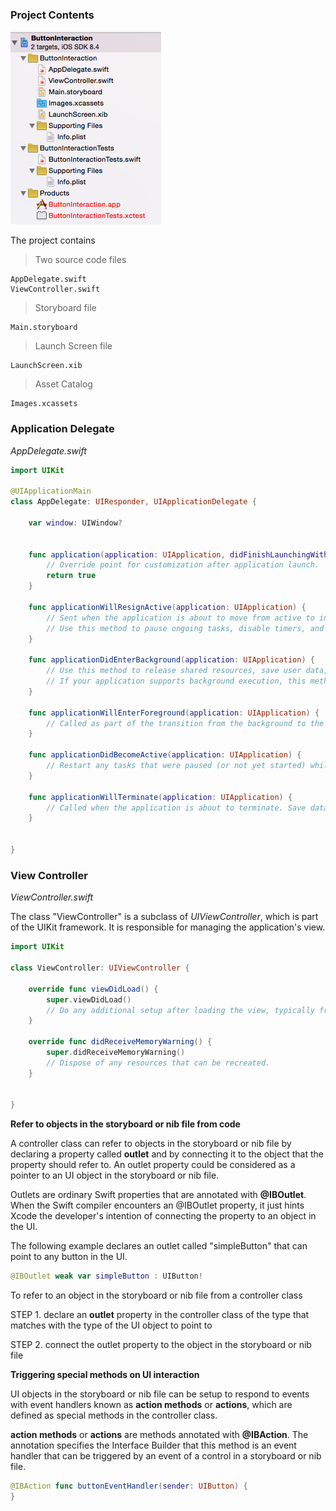 ### Project Contents

<img src="./_misc/FilesCreated.png"/>

The project contains 
> Two source code files

    AppDelegate.swift
    ViewController.swift

> Storyboard file
  
    Main.storyboard

> Launch Screen file

    LaunchScreen.xib

> Asset Catalog

    Images.xcassets

### Application Delegate

<i>AppDelegate.swift</i>

```swift
import UIKit

@UIApplicationMain
class AppDelegate: UIResponder, UIApplicationDelegate {

	var window: UIWindow?


	func application(application: UIApplication, didFinishLaunchingWithOptions launchOptions: [NSObject: AnyObject]?) -> Bool {
		// Override point for customization after application launch.
		return true
	}

	func applicationWillResignActive(application: UIApplication) {
		// Sent when the application is about to move from active to inactive state. This can occur for certain types of temporary interruptions (such as an incoming phone call or SMS message) or when the user quits the application and it begins the transition to the background state.
		// Use this method to pause ongoing tasks, disable timers, and throttle down OpenGL ES frame rates. Games should use this method to pause the game.
	}

	func applicationDidEnterBackground(application: UIApplication) {
		// Use this method to release shared resources, save user data, invalidate timers, and store enough application state information to restore your application to its current state in case it is terminated later.
		// If your application supports background execution, this method is called instead of applicationWillTerminate: when the user quits.
	}

	func applicationWillEnterForeground(application: UIApplication) {
		// Called as part of the transition from the background to the inactive state; here you can undo many of the changes made on entering the background.
	}

	func applicationDidBecomeActive(application: UIApplication) {
		// Restart any tasks that were paused (or not yet started) while the application was inactive. If the application was previously in the background, optionally refresh the user interface.
	}

	func applicationWillTerminate(application: UIApplication) {
		// Called when the application is about to terminate. Save data if appropriate. See also applicationDidEnterBackground:.
	}


}
```

### View Controller

<i>ViewController.swift</i>

The class "ViewController" is a subclass of <i>UIViewController</i>, which is part of the UIKit framework. It is responsible for managing the application's view. 

```swift
import UIKit

class ViewController: UIViewController {

	override func viewDidLoad() {
		super.viewDidLoad()
		// Do any additional setup after loading the view, typically from a nib.
	}

	override func didReceiveMemoryWarning() {
		super.didReceiveMemoryWarning()
		// Dispose of any resources that can be recreated.
	}


}
```

<b> Refer to objects in the storyboard or nib file from code </b>

A controller class can refer to objects in the storyboard or nib file by declaring a property called <b>outlet</b> and by connecting it to the object that the property should refer to. An outlet property could be considered as a pointer to an UI object in the storyboard or nib file. 

Outlets are ordinary Swift properties that are annotated with <b>@IBOutlet</b>. When the Swift compiler encounters an @IBOutlet property, it just hints Xcode the developer's intention of connecting the property to an object in the UI.

The following example declares an outlet called "simpleButton" that can point to any button in the UI.

```swift
@IBOutlet weak var simpleButton : UIButton!
```

To refer to an object in the storyboard or nib file from a controller class

STEP 1. declare an <b>outlet</b> property in the controller class of the type that matches with the type of the UI object to point to
	
STEP 2. connect the outlet property to the object in the storyboard or nib file

<b> Triggering special methods on UI interaction </b>

UI objects in the storyboard or nib file can be setup to respond to events with event handlers known as <b>action methods</b> or <b>actions</b>, which are defined as special methods in the controller class.

<b>action methods</b> or <b>actions</b> are methods annotated with <b>@IBAction</b>. The annotation specifies the Interface Builder that this method is an event handler that can be triggered by an event of a control in a storyboard or nib file. 

```swift
@IBAction func buttonEventHandler(sender: UIButton) {
}
```

